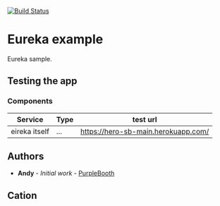 [![Build Status](https://api.travis-ci.org/namumba22/hero-sb-main.svg?branch=master)](https://travis-ci.org/namumba22/hero-sb-main)

# Eureka example
Eureka sample.

## Testing the app

### Components

Service | Type | test url
--- |---|---
eireka itself | ... | https://hero-sb-main.herokuapp.com/

## Authors

* **Andy** - *Initial work* - [PurpleBooth](https://github.com/namumba22/)

## Cation




